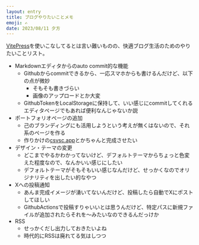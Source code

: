 ```yaml
---
layout: entry
title: ブログやりたいことメモ
emoji: ✍️
date: 2023/08/11 夕方
---
```


[VitePress](https://vitepress.dev/)を使いこなしてるとは言い難いものの、快適ブログ生活のためのやりたいことリスト。

- Markdownエディタからのauto commit的な機能
  - Githubからcommitできるから、一応スマホからも書けるんだけど、以下の点が微妙
    - そもそも書きづらい
    - 画像のアップロードとか大変
  - GithubTokenをLocalStorageに保持して、いい感じにcommitしてくれるエディタページでもあれば便利なんじゃないか説
- ポートフォリオページの追加
  - 己のブランディングにも活用しようという考えが無くはないので、それ系のページを作る
  - 作りかけの[csvsc.app](https://csvsc.app/)とかちゃんと完成させたい
- デザイン・テーマの変更
  - どこまでやるかわかってないけど、デフォルトテーマからちょっと色変えた程度なので、なんかいい感じにしたい
  - デフォルトテーマがそもそもいい感じなんだけど、せっかくなのでオリジナリティを出したい的なやつ
- Xへの投稿通知
  - あんま完成イメージが湧いてないんだけど、投稿したら自動でXにポストしてほしい
  - GithubActionsで投稿すりゃいいとは思うんだけど、特定パスに新規ファイルが追加されたらそれを〜みたいなのできるんだっけか
- RSS
  - せっかくだし出力しておきたいよね
  - 時代的にRSSは廃れてる気はしつつ


